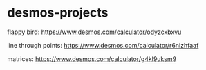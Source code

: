 # desmos-projects
flappy bird: https://www.desmos.com/calculator/odyzcxbxvu

line through points: https://www.desmos.com/calculator/r6nizhfaaf

matrices: https://www.desmos.com/calculator/g4kl9uksm9
